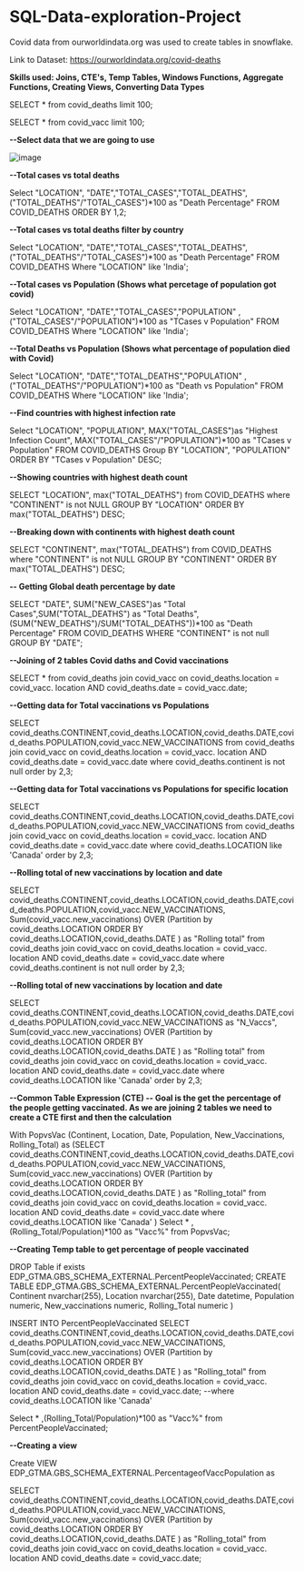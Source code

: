 # SQL-Data-exploration-Project

Covid data from ourworldindata.org was used to create tables in snowflake.  

Link to Dataset: https://ourworldindata.org/covid-deaths

**Skills used: Joins, CTE's, Temp Tables, Windows Functions, Aggregate Functions, Creating Views, Converting Data Types**


SELECT * from covid_deaths limit 100;

SELECT * from covid_vacc limit 100;

**--Select data that we are going to use**

![image](https://github.com/user-attachments/assets/a6ff120a-9567-42bd-a3e2-abae4c9239a0)



**--Total cases vs total deaths**

Select "LOCATION", "DATE","TOTAL_CASES","TOTAL_DEATHS",("TOTAL_DEATHS"/"TOTAL_CASES")*100 as "Death Percentage"
FROM COVID_DEATHS ORDER BY 1,2;

**--Total cases vs total deaths filter by country**

Select "LOCATION", "DATE","TOTAL_CASES","TOTAL_DEATHS",("TOTAL_DEATHS"/"TOTAL_CASES")*100 as "Death Percentage"
FROM COVID_DEATHS Where "LOCATION" like 'India';


**--Total cases vs Population (Shows what percetage of population got covid)**

Select "LOCATION", "DATE","TOTAL_CASES","POPULATION" ,("TOTAL_CASES"/"POPULATION")*100 as "TCases v Population"
FROM COVID_DEATHS Where "LOCATION" like 'India';

**--Total Deaths vs Population (Shows what percentage of population died with Covid)**

Select "LOCATION", "DATE","TOTAL_DEATHS","POPULATION" ,("TOTAL_DEATHS"/"POPULATION")*100 as "Death vs Population" FROM COVID_DEATHS Where "LOCATION" like 'India';

**--Find countries with highest infection rate**

Select "LOCATION", "POPULATION", MAX("TOTAL_CASES")as "Highest Infection Count", MAX("TOTAL_CASES"/"POPULATION")*100 as "TCases v Population"
FROM COVID_DEATHS 
Group BY "LOCATION", "POPULATION"
ORDER BY "TCases v Population" DESC;

**--Showing countries with highest death count**

SELECT "LOCATION", max("TOTAL_DEATHS") from COVID_DEATHS
where "CONTINENT" is not NULL
GROUP BY "LOCATION"
ORDER BY max("TOTAL_DEATHS") DESC;

**--Breaking down with continents with highest death count**

SELECT "CONTINENT", max("TOTAL_DEATHS") from COVID_DEATHS
where "CONTINENT" is not NULL
GROUP BY "CONTINENT"
ORDER BY max("TOTAL_DEATHS") DESC;

**-- Getting Global death percentage by date**

SELECT "DATE", SUM("NEW_CASES")as "Total Cases",SUM("TOTAL_DEATHS") as "Total Deaths",(SUM("NEW_DEATHS")/SUM("TOTAL_DEATHS"))*100 as "Death Percentage" FROM COVID_DEATHS
WHERE "CONTINENT" is not null
GROUP BY "DATE";

**--Joining of 2 tables Covid daths and Covid vaccinations**

SELECT * from covid_deaths
join covid_vacc 
on covid_deaths.location = covid_vacc. location
AND
covid_deaths.date = covid_vacc.date;

**--Getting data for Total vaccinations vs Populations**

SELECT covid_deaths.CONTINENT,covid_deaths.LOCATION,covid_deaths.DATE,covid_deaths.POPULATION,covid_vacc.NEW_VACCINATIONS
from covid_deaths
join covid_vacc 
on covid_deaths.location = covid_vacc. location
AND
covid_deaths.date = covid_vacc.date
where covid_deaths.continent is not null
order by 2,3;

**--Getting data for Total vaccinations vs Populations for specific location**

SELECT covid_deaths.CONTINENT,covid_deaths.LOCATION,covid_deaths.DATE,covid_deaths.POPULATION,covid_vacc.NEW_VACCINATIONS
from covid_deaths
join covid_vacc 
on covid_deaths.location = covid_vacc. location
AND
covid_deaths.date = covid_vacc.date
where covid_deaths.LOCATION like 'Canada'
order by 2,3;

**--Rolling total of new vaccinations by location and date**

SELECT covid_deaths.CONTINENT,covid_deaths.LOCATION,covid_deaths.DATE,covid_deaths.POPULATION,covid_vacc.NEW_VACCINATIONS,
Sum(covid_vacc.new_vaccinations) OVER (Partition by covid_deaths.LOCATION ORDER BY covid_deaths.LOCATION,covid_deaths.DATE ) as "Rolling total"
from covid_deaths
join covid_vacc 
on covid_deaths.location = covid_vacc. location
AND
covid_deaths.date = covid_vacc.date
where covid_deaths.continent is not null
order by 2,3;





**--Rolling total of new vaccinations by location and date**

SELECT covid_deaths.CONTINENT,covid_deaths.LOCATION,covid_deaths.DATE,covid_deaths.POPULATION,covid_vacc.NEW_VACCINATIONS as "N_Vaccs",
Sum(covid_vacc.new_vaccinations) OVER (Partition by covid_deaths.LOCATION ORDER BY covid_deaths.LOCATION,covid_deaths.DATE ) as "Rolling total"
from covid_deaths
join covid_vacc 
on covid_deaths.location = covid_vacc. location
AND
covid_deaths.date = covid_vacc.date
where covid_deaths.LOCATION like 'Canada'
order by 2,3;

**--Common Table Expression (CTE)
-- Goal is the get the percentage of the people getting vaccinated. As we are joining 2 tables we need to create a CTE first and then the calculation**

With PopvsVac (Continent, Location, Date, Population, New_Vaccinations, Rolling_Total)
as
(SELECT covid_deaths.CONTINENT,covid_deaths.LOCATION,covid_deaths.DATE,covid_deaths.POPULATION,covid_vacc.NEW_VACCINATIONS,
Sum(covid_vacc.new_vaccinations) OVER (Partition by covid_deaths.LOCATION ORDER BY covid_deaths.LOCATION,covid_deaths.DATE ) as "Rolling_total"
from covid_deaths
join covid_vacc 
on covid_deaths.location = covid_vacc. location
AND
covid_deaths.date = covid_vacc.date
where covid_deaths.LOCATION like 'Canada'
)
Select * ,(Rolling_Total/Population)*100 as "Vacc%" from PopvsVac;


**--Creating Temp table to get percentage of people vaccinated**

DROP Table if exists EDP_GTMA.GBS_SCHEMA_EXTERNAL.PercentPeopleVaccinated;
CREATE TABLE EDP_GTMA.GBS_SCHEMA_EXTERNAL.PercentPeopleVaccinated(
Continent nvarchar(255),
Location nvarchar(255),
Date datetime,
Population numeric,
New_vaccinations numeric,
Rolling_Total numeric
)

INSERT INTO PercentPeopleVaccinated
SELECT covid_deaths.CONTINENT,covid_deaths.LOCATION,covid_deaths.DATE,covid_deaths.POPULATION,covid_vacc.NEW_VACCINATIONS,
Sum(covid_vacc.new_vaccinations) OVER (Partition by covid_deaths.LOCATION ORDER BY covid_deaths.LOCATION,covid_deaths.DATE ) as "Rolling_total"
from covid_deaths
join covid_vacc 
on covid_deaths.location = covid_vacc. location
AND
covid_deaths.date = covid_vacc.date;
--where covid_deaths.LOCATION like 'Canada'

Select * ,(Rolling_Total/Population)*100 as "Vacc%" from PercentPeopleVaccinated;

**--Creating a view**

Create VIEW EDP_GTMA.GBS_SCHEMA_EXTERNAL.PercentageofVaccPopulation as

SELECT covid_deaths.CONTINENT,covid_deaths.LOCATION,covid_deaths.DATE,covid_deaths.POPULATION,covid_vacc.NEW_VACCINATIONS,
Sum(covid_vacc.new_vaccinations) OVER (Partition by covid_deaths.LOCATION ORDER BY covid_deaths.LOCATION,covid_deaths.DATE ) as "Rolling_total"
from covid_deaths
join covid_vacc 
on covid_deaths.location = covid_vacc. location
AND
covid_deaths.date = covid_vacc.date;
